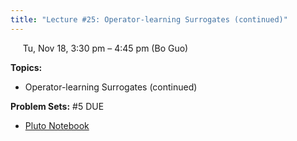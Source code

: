 ```yaml
---
title: "Lecture #25: Operator-learning Surrogates (continued)"
---
```


&nbsp;&nbsp;&nbsp;&nbsp;&nbsp;Tu, Nov 18, 3:30 pm – 4:45 pm (Bo Guo)

**Topics:**
- Operator-learning Surrogates (continued)

**Problem Sets:** #5 DUE

- [Pluto Notebook](../pluto_notebooks/Lec25_operator_learning_continued.jl)
